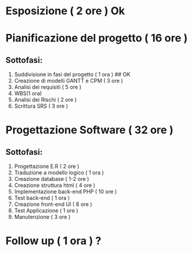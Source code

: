 # Esposizione ( 2 ore ) Ok

# Pianificazione del progetto ( 16 ore )
## Sottofasi:
 1. Suddivisione in fasi del progetto ( 1 ora ) ## OK
 2. Creazione di modelli GANTT e CPM ( 3 ore )
 3. Analisi dei requisiti ( 5 ore )
 4. WBS(1 ora)
 5. Analisi dei Rischi ( 2 ore )
 6. Scrittura SRS ( 3 ore )

# Progettazione Software ( 32 ore )
## Sottofasi:
 1. Progettazione E.R ( 2 ore )
 2. Traduzione a modello logico ( 1 ora )
 3. Creazione database ( 1-2 ore )
 4. Creazione struttura html ( 4 ore )
 5. Implementazione back-end PHP ( 10 ore )
 6. Test back-end ( 1 ora )
 7. Creazione front-end UI ( 8 ore )
 8. Test Applicazione ( 1 ore )
 9. Manutenzione ( 3 ore )

# Follow up ( 1 ora ) ?
